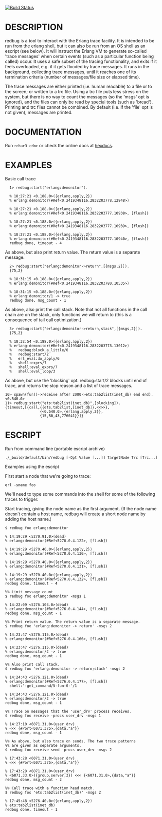 [![Build Status](https://travis-ci.org/massemanet/redbug.svg?branch=master)](https://travis-ci.org/massemanet/redbug)


# DESCRIPTION

redbug is a tool to interact with the Erlang trace facility. It is
intended to be run from the erlang shell, but it can also be run from
an OS shell as an escript (see below). It will instruct the Erlang VM
to generate so-called 'trace messages' when certain events (such as a
particular function being called) occur. It uses a safe subset of the
tracing functionality, and exits if it feels overloaded, e.g. if it
gets flooded by trace messages. It runs in the background, collecting
trace messages, until it reaches one of its termination criteria
(number of messages/file size or elapsed time).

The trace messages are either printed (i.e. human readable) to a file
or to the screen; or written to a trc file.  Using a trc file puts
less stress on the system, but there is no way to count the messages
(so the 'msgs' opt is ignored), and the files can only be read by
special tools (such as 'bread'). Printing and trc files cannot be
combined.  By default (i.e. if the 'file' opt is not given), messages
are printed.

# DOCUMENTATION

Run `rebar3 edoc` or check the online docs at [hexdocs](https://hexdocs.pm/redbug/).

# EXAMPLES

Basic call trace

      1> redbug:start("erlang:demonitor").

      % 18:27:21 <0.188.0>({erlang,apply,2})
      % erlang:demonitor(#Ref<0.2419348116.2832203778.12948>)

      % 18:27:21 <0.188.0>({erlang,apply,2})
      % erlang:demonitor(#Ref<0.2419348116.2832203777.10938>, [flush])

      % 18:27:21 <0.188.0>({erlang,apply,2})
      % erlang:demonitor(#Ref<0.2419348116.2832203777.10939>, [flush])

      % 18:27:21 <0.188.0>({erlang,apply,2})
      % erlang:demonitor(#Ref<0.2419348116.2832203777.10940>, [flush])
      redbug done, timeout - 4


As above, but also print return value. The return value is a separate message.

      2> redbug:start("erlang:demonitor->return",[{msgs,2}]).
      {75,2}

      % 18:31:15 <0.188.0>({erlang,apply,2})
      % erlang:demonitor(#Ref<0.2419348116.2832203780.10535>)

      % 18:31:15 <0.188.0>({erlang,apply,2})
      % erlang:demonitor/1 -> true
      redbug done, msg_count - 1

As above, also print the call stack. Note that not all functions in the
call chain are on the stack, only functions we will return to (this is a
consequence of tail call optimization.)

      3> redbug:start("erlang:demonitor->return,stack",[{msgs,2}]).
      {75,2}

      % 18:32:54 <0.188.0>({erlang,apply,2})
      % erlang:demonitor(#Ref<0.2419348116.2832203778.13012>)
      %   redbug:block_a_little/0 
      %   redbug:start/2 
      %   erl_eval:do_apply/6 
      %   shell:exprs/7 
      %   shell:eval_exprs/7 
      %   shell:eval_loop/3 

As above, but use the 'blocking' opt. redbug:start/2 blocks until end of
trace, and returns the stop reason and a list of trace messages.

    10> spawn(fun()->receive after 2000->ets:tab2list(inet_db) end end).
    <0.540.0>
    11> redbug:start("ets:tab2list(inet_db)",[blocking]).
    {timeout,[{call,{{ets,tab2list,[inet_db]},<<>>},
                    {<0.540.0>,{erlang,apply,2}},
                    {15,50,43,776041}}]}


# ESCRIPT

Run from command line (portable escript archive)

    ./_build/default/bin/redbug [-Opt Value [...]] TargetNode Trc [Trc...]

Examples using the escript

First start a node that we're going to trace:

    erl -sname foo

We'll need to type some commands into the shell for some of the
following traces to trigger.

Start tracing, giving the node name as the first argument. (If the
node name doesn't contain a host name, redbug will create a short
node name by adding the host name.)

    $ redbug foo erlang:demonitor

    % 14:19:29 <5270.91.0>(dead)
    % erlang:demonitor(#Ref<5270.0.4.122>, [flush])

    % 14:19:29 <5270.40.0>({erlang,apply,2})
    % erlang:demonitor(#Ref<5270.0.4.130>, [flush])

    % 14:19:29 <5270.40.0>({erlang,apply,2})
    % erlang:demonitor(#Ref<5270.0.4.131>, [flush])

    % 14:19:29 <5270.40.0>({erlang,apply,2})
    % erlang:demonitor(#Ref<5270.0.4.132>, [flush])
    redbug done, timeout - 4

    %% Limit message count
    $ redbug foo erlang:demonitor -msgs 1

    % 14:22:09 <5276.103.0>(dead)
    % erlang:demonitor(#Ref<5276.0.4.144>, [flush])
    redbug done, msg_count - 1

    %% Print return value. The return value is a separate message.
    $ redbug foo 'erlang:demonitor -> return' -msgs 2

    % 14:23:47 <5276.115.0>(dead)
    % erlang:demonitor(#Ref<5276.0.4.166>, [flush])

    % 14:23:47 <5276.115.0>(dead)
    % erlang:demonitor/2 -> true
    redbug done, msg_count - 1

    %% Also print call stack.
    $ redbug foo 'erlang:demonitor -> return;stack' -msgs 2

    % 14:24:43 <5276.121.0>(dead)
    % erlang:demonitor(#Ref<5276.0.4.177>, [flush])
      shell:'-get_command/5-fun-0-'/1

    % 14:24:43 <5276.121.0>(dead)
    % erlang:demonitor/2 -> true
    redbug done, msg_count - 1

    %% Trace on messages that the 'user_drv' process receives.
    $ redbug foo receive -procs user_drv -msgs 1

    % 14:27:10 <6071.31.0>(user_drv)
    % <<< {#Port<6071.375>,{data,"a"}}
    redbug done, msg_count - 1

    %% As above, but also trace on sends. The two trace patterns
    %% are given as separate arguments.
    $ redbug foo receive send -procs user_drv -msgs 2

    % 17:43:28 <6071.31.0>(user_drv)
    % <<< {#Port<6071.375>,{data,"a"}}

    % 17:43:28 <6071.31.0>(user_drv)
    % <6071.33.0>({group,server,3}) <<< {<6071.31.0>,{data,"a"}}
    redbug done, msg_count - 2

    %% Call trace with a function head match.
    $ redbug foo 'ets:tab2list(inet_db)' -msgs 2

    % 17:45:48 <5276.40.0>({erlang,apply,2})
    % ets:tab2list(inet_db)
    redbug done, timeout - 1
